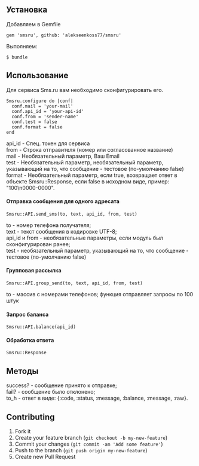 ## Установка

Добавляем в Gemfile

    gem 'smsru', github: 'alekseenkoss77/smsru'

Выполняем:

    $ bundle

## Использование
Для сервиса Sms.ru вам необходимо сконфигурировать его.

    Smsru.configure do |conf|
      conf.mail = 'your-mail'
      conf.api_id = 'your-api-id'
      conf.from = 'sender-name'
      conf.test = false
      conf.format = false
    end

api_id - Спец. токен для сервиса<br>
from - Строка отправителя (номер или согласованное название)<br>
mail - Необязательный параметр, Ваш Email<br>
test -  Необязательный параметр, необязательный параметр, указывающий на то, что сообщение - тестовое (по-умолчанию false)<br>
format - Необязательный параметр, если true, возвращает ответ в объекте Smsru::Response,
если false в исходном виде, пример: "100\n0000-0000".<br>

<h4>Отправка сообщения для одного адресата</h4>

    Smsru::API.send_sms(to, text, api_id, from, test)

to - номер телефона получателя;<br>
text - текст сообщения в кодировке UTF-8;<br>
api_id и from - необязательные параметры, если модуль был сконфигурирован ранее;<br>
test - необязательный параметр, указывающий на то, что сообщение - тестовое (по-умолчанию false)

<h4>Групповая рассылка</h4>

    Smsru::API.group_send(to, text, api_id, from, test)

to - массив с номерами телефонов; функция отправляет запросы по 100 штук

<h4>Запрос баланса</h4>

    Smsru::API.balance(api_id)

<h4>Обработка ответа</h4>

    Smsru::Response

## Методы

success? - сообщение принято к отправке;<br>
fail? - сообщение было отклонено;<br>
to_h - ответ в виде: {:code, :status, :message, :balance, :message, :raw}.<br>

## Contributing

1. Fork it
2. Create your feature branch (`git checkout -b my-new-feature`)
3. Commit your changes (`git commit -am 'Add some feature'`)
4. Push to the branch (`git push origin my-new-feature`)
5. Create new Pull Request

